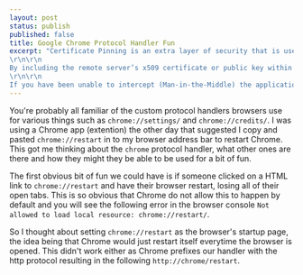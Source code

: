 ```yaml
---
layout: post
status: publish
published: false
title: Google Chrome Protocol Handler Fun
excerpt: "Certificate Pinning is an extra layer of security that is used by applications to ensure that the certificate provided by the remote server is the one which is expected.
\r\n\r\n
By including the remote server’s x509 certificate or public key within the application, it is possible to compare the locally stored certificate or key with the one provided by the remote server.
\r\n\r\n
If you have been unable to intercept (Man-in-the-Middle) the application’s HTTPS traffic, after taking the necessary steps, this is probably due to the application using Certificate Pinning."
---
```


You're probably all familiar of the custom protocol handlers browsers use for various things such as ```chrome://settings/``` and ```chrome://credits/```. I was using a Chrome app (extention) the other day that suggested I copy and pasted ```chrome://restart``` in to my browser address bar to restart Chrome. This got me thinking about the ```chrome``` protocol handler, what other ones are there and how they might they be able to be used for a bit of fun.

The first obvious bit of fun we could have is if someone clicked on a HTML link to ```chrome://restart``` and have their browser restart, losing all of their open tabs. This is so obvious that Chrome do not allow this to happen by default and you will see the following error in the browser console ```Not allowed to load local resource: chrome://restart/```.

So I thought about setting ```chrome://restart``` as the browser's startup page, the idea being that Chrome would just restart itself everytime the browser is opened. This didn't work either as Chrome prefixes our handler with the http protocol resulting in the following ```http://chrome/restart```.




